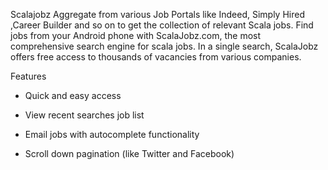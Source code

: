 Scalajobz Aggregate from various Job Portals like Indeed, Simply Hired ,Career Builder and so on to get the collection of relevant Scala jobs.
Find jobs from your Android phone with ScalaJobz.com, the most comprehensive search engine for scala jobs. In a single search, ScalaJobz offers free access to thousands of vacancies from various companies. 


Features

* Quick and easy access

* View recent searches job list

* Email jobs with autocomplete functionality

* Scroll down pagination (like Twitter and Facebook)

